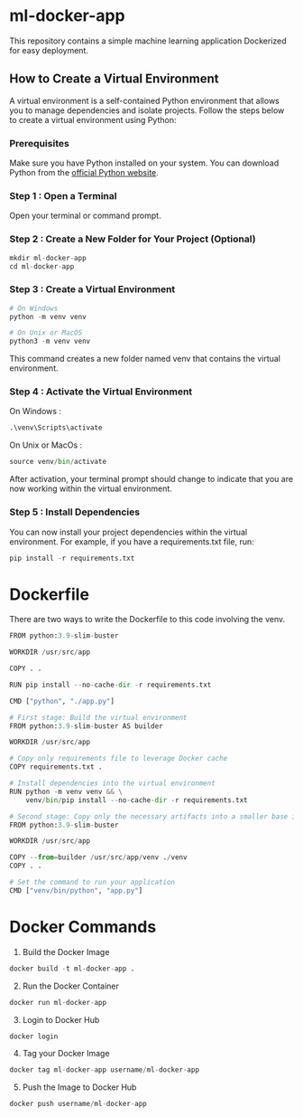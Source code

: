 # ml-docker-app

This repository contains a simple machine learning application Dockerized for easy deployment.

## How to Create a Virtual Environment

A virtual environment is a self-contained Python environment that allows you to manage dependencies and isolate projects. Follow the steps below to create a virtual environment using Python:

### Prerequisites

Make sure you have Python installed on your system. You can download Python from the [official Python website](https://www.python.org/).

### Step 1 : Open a Terminal

Open your terminal or command prompt.

### Step 2 : Create a New Folder for Your Project (Optional)

```python
mkdir ml-docker-app
cd ml-docker-app
```

### Step 3 : Create a Virtual Environment

```python
# On Windows
python -m venv venv

# On Unix or MacOS
python3 -m venv venv
```

This command creates a new folder named venv that contains the virtual environment.

### Step 4 : Activate the Virtual Environment

On Windows : 

```python
.\venv\Scripts\activate
```

On Unix or MacOs : 

```python
source venv/bin/activate
```

After activation, your terminal prompt should change to indicate that you are now working within the virtual environment.

### Step 5 : Install Dependencies

You can now install your project dependencies within the virtual environment. For example, if you have a requirements.txt file, run:

```python
pip install -r requirements.txt
```

# Dockerfile

There are two ways to write the Dockerfile to this code involving the venv.  

```python
FROM python:3.9-slim-buster

WORKDIR /usr/src/app

COPY . .

RUN pip install --no-cache-dir -r requirements.txt

CMD ["python", "./app.py"]
```
```python
# First stage: Build the virtual environment
FROM python:3.9-slim-buster AS builder

WORKDIR /usr/src/app

# Copy only requirements file to leverage Docker cache
COPY requirements.txt .

# Install dependencies into the virtual environment
RUN python -m venv venv && \
    venv/bin/pip install --no-cache-dir -r requirements.txt

# Second stage: Copy only the necessary artifacts into a smaller base image
FROM python:3.9-slim-buster

WORKDIR /usr/src/app

COPY --from=builder /usr/src/app/venv ./venv
COPY . .

# Set the command to run your application
CMD ["venv/bin/python", "app.py"]
```

# Docker Commands

1. Build the Docker Image

```python
docker build -t ml-docker-app .
```

2. Run the Docker Container

```python
docker run ml-docker-app
```

3. Login to Docker Hub

```python
docker login
```

4. Tag your Docker Image

```python
docker tag ml-docker-app username/ml-docker-app
```

5. Push the Image to Docker Hub

```python
docker push username/ml-docker-app
```